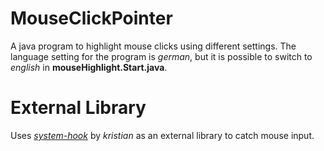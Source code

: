 # MouseClickPointer
A java program to highlight mouse clicks using different settings.
The language setting for the program is <i>german</i>, but it is possible to switch to <i>english</i> in <b>mouseHighlight.Start.java</b>.

# External Library
Uses <a href="https://github.com/kristian/system-hook"><i>system-hook</i></a> by <a cref="https://github.com/kristian/"><i>kristian</i></a> as an external library to catch mouse input.
